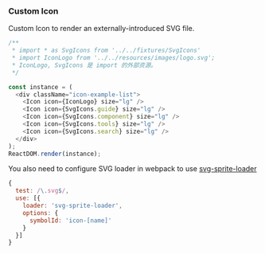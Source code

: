 ### Custom Icon

Custom Icon to render an externally-introduced SVG file.

<!--start-code-->

```js
/**
 * import * as SvgIcons from '../../fixtures/SvgIcons'
 * import IconLogo from '../../resources/images/logo.svg';
 * IconLogo, SvgIcons 是 import 的外部资源。
 */

const instance = (
  <div className="icon-example-list">
    <Icon icon={IconLogo} size="lg" />
    <Icon icon={SvgIcons.guide} size="lg" />
    <Icon icon={SvgIcons.component} size="lg" />
    <Icon icon={SvgIcons.tools} size="lg" />
    <Icon icon={SvgIcons.search} size="lg" />
  </div>
);
ReactDOM.render(instance);
```

<!--end-code-->

You also need to configure SVG loader in webpack to use [svg-sprite-loader](https://github.com/kisenka/svg-sprite-loader)

```js
{
  test: /\.svg$/,
  use: [{
    loader: 'svg-sprite-loader',
    options: {
      symbolId: 'icon-[name]'
    }
  }]
}
```
